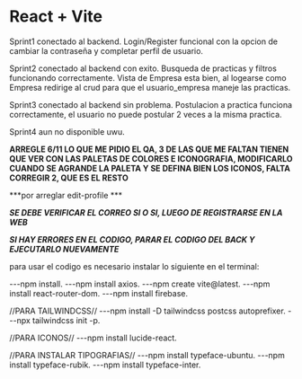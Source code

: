 # React + Vite


Sprint1 conectado al backend. Login/Register funcional con la opcion de cambiar la contraseña y completar perfil de usuario. 

Sprint2 conectado al backend con exito. Busqueda de practicas y filtros funcionando correctamente. Vista de Empresa esta bien, al logearse como Empresa redirige al crud para que el usuario_empresa maneje las practicas.

Sprint3 conectado al backend sin problema. Postulacion a practica funciona correctamente, el usuario no puede postular 2 veces a la misma practica.

Sprint4 aun no disponible uwu.


**ARREGLE 6/11 LO QUE ME PIDIO EL QA, 3 DE LAS QUE ME FALTAN TIENEN QUE VER CON LAS PALETAS DE COLORES E ICONOGRAFIA, MODIFICARLO CUANDO SE AGRANDE LA PALETA Y SE DEFINA BIEN LOS ICONOS, FALTA CORREGIR 2, QUE ES EL RESTO**


***por arreglar  edit-profile ***


***SE DEBE VERIFICAR EL CORREO SI O SI, LUEGO DE REGISTRARSE EN LA WEB***

***SI HAY ERRORES EN EL CODIGO, PARAR EL CODIGO DEL BACK Y EJECUTARLO NUEVAMENTE***



para usar el codigo es necesario instalar lo siguiente en el terminal:

---npm install.
---npm install axios.
---npm create vite@latest.
---npm install react-router-dom.
---npm install firebase.

//PARA TAILWINDCSS//
---npm install -D tailwindcss postcss autoprefixer.
---npx tailwindcss init -p.


//PARA ICONOS//
---npm install lucide-react.

//PARA INSTALAR TIPOGRAFIAS//
---npm install typeface-ubuntu.
---npm install typeface-rubik.
---npm install typeface-inter.

